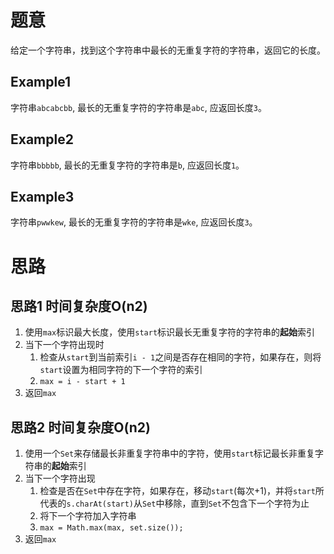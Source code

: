 # 题意

给定一个字符串，找到这个字符串中最长的无重复字符的字符串，返回它的长度。

## Example1

字符串`abcabcbb`, 最长的无重复字符的字符串是`abc`, 应返回长度`3`。

## Example2

字符串`bbbbb`, 最长的无重复字符的字符串是`b`, 应返回长度`1`。

## Example3

字符串`pwwkew`, 最长的无重复字符的字符串是`wke`, 应返回长度`3`。

# 思路

## 思路1 时间复杂度O(n2) 

1. 使用`max`标识最大长度，使用`start`标识最长无重复字符的字符串的**起始**索引
2. 当下一个字符出现时
   1. 检查从`start`到当前索引`i - 1`之间是否存在相同的字符，如果存在，则将`start`设置为相同字符的下一个字符的索引
   2. `max = i - start + 1`
3. 返回`max`

## 思路2 时间复杂度O(n2) 

1. 使用一个`Set`来存储最长非重复字符串中的字符，使用`start`标记最长非重复字符串的**起始**索引
2. 当下一个字符出现
   1. 检查是否在`Set`中存在字符，如果存在，移动`start`(每次+1)，并将`start`所代表的`s.charAt(start)`从`Set`中移除，直到`Set`不包含下一个字符为止
   2. 将下一个字符加入字符串
   3. `max = Math.max(max, set.size());`
3. 返回`max`